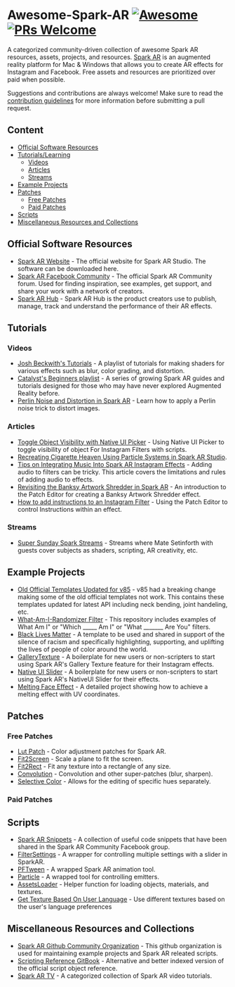 Awesome-Spark-AR [![Awesome](https://awesome.re/badge.svg)](https://github.com/sindresorhus/awesome) [![PRs Welcome](https://img.shields.io/badge/PRs-welcome-brightgreen.svg?style=flat-square)](http://makeapullrequest.com)
=============
A categorized community-driven collection of awesome Spark AR resources, assets, projects, and resources. [Spark AR](https://sparkar.facebook.com/ar-studio/) is an augmented reality platform for Mac & Windows that allows you to create AR effects for Instagram and Facebook. Free assets and resources are prioritized over paid when possible.

Suggestions and contributions are always welcome! Make sure to read the [contribution guidelines](https://github.com/Spark-AR-Community/awesome-spark-ar/blob/master/CONTRIBUTING.md) for more information before submitting a pull request.

## Content

- [Official Software Resources](#official-software-resources)
- [Tutorials/Learning](#tutorials)
  - [Videos](#videos)
  - [Articles](#articles)
  - [Streams](#streams)
- [Example Projects](#example-projects)
- [Patches](#tutorials)
  - [Free Patches](#free-patches)
  - [Paid Patches](#paid-patches)
- [Scripts](#scripts)
- [Miscellaneous Resources and Collections](#miscellaneous-resources-and-collections)


## Official Software Resources

- [Spark AR Website](https://sparkar.facebook.com/ar-studio/) - The official website for Spark AR Studio. The software can be downloaded here.
- [Spark AR Facebook Community](https://www.facebook.com/groups/SparkARcommunity/) - The official Spark AR Community forum. Used for finding inspiration, see examples, get support, and share your work with a network of creators.
- [Spark AR Hub](https://www.facebook.com/sparkarhub/dashboard/) - Spark AR Hub is the product creators use to publish, manage, track and understand the performance of their AR effects.

## Tutorials
### Videos
- [Josh Beckwith's Tutorials](https://www.youtube.com/playlist?list=PLAZp2Vi7Gfspzyla4RrCO6BzVzYW7Lnb-) - A playlist of tutorials for making shaders for various effects such as blur, color grading, and distortion. 
- [Catalyst's Beginners playlist](https://www.youtube.com/playlist?list=PLj9m1zxPP-tP-9O2rMvzKsXkw0OICQrGa) - A series of growing Spark AR guides and tutorials designed for those who may have never explored Augmented Reality before.
- [Perlin Noise and Distortion in Spark AR](https://www.youtube.com/watch?v=1do5R7UDuxI&t=50s) - Learn how to apply a Perlin noise trick to distort images.
### Articles
- [Toggle Object Visibility with Native UI Picker](https://www.gowaaa.com/post/using-native-ui-picker-in-spark-ar-to-toggle-visibility-of-object-for-instagram-filters) - Using Native UI Picker to toggle visibility of object For Instagram Filters with scripts.
- [Recreating Cigarette Heaven Using Particle Systems in Spark AR Studio](https://medium.com/@leemartin/recreating-mac-demarcos-cigarette-heaven-in-spark-ar-6c959b86f36e).
- [Tips on Integrating Music Into Spark AR Instagram Effects](https://medium.com/@leemartin/tips-on-integrating-music-into-spark-ar-instagram-effects-48a2aae1357a) - Adding audio to filters can be tricky. This article covers the limitations and rules of adding audio to effects.
- [Revisiting the Banksy Artwork Shredder in Spark AR](https://medium.com/@leemartin/revisiting-the-banksy-artwork-shredder-in-spark-ar-8783d3ae441c) - An introduction to the Patch Editor for creating a Banksy Artwork Shredder effect.
- [How to add instructions to an Instagram Filter](https://medium.com/@lukehurd/spark-ar-how-to-add-instructions-to-an-instagram-filter-f0aef09d52b) - Using the Patch Editor to control Instructions within an effect.

### Streams
- [Super Sunday Spark Streams](https://www.youtube.com/playlist?list=PLKWanMo3M_8yiG12Bfb8kuX5eoWRY3qps) - Streams where Mate Setinforth with guests cover subjects as shaders, scripting, AR creativity, etc.
## Example Projects
- [Old Official Templates Updated for v85](https://github.com/Spark-AR-Community/SparkAR-v85-Templates) - v85 had a breaking change making some of the old official templates not work. This contains these templates updated for latest API including neck bending, joint handeling, etc.
- [What-Am-I-Randomizer Filter](https://github.com/SparkAR-Resources/SparkAR-What-Am-I-Randomizer-Filter) - This repository includes examples of What Am I" or "Which _____ Am I" or "What _______ Are You" filters.
- [Black Lives Matter](https://github.com/SparkAR-Resources/SparkAR-Black-Lives-Matter) - A template to be used and shared in support of the silence of racism and specifically highlighting, supporting, and uplifting the lives of people of color around the world.
- [GalleryTexture](https://github.com/SparkAR-Resources/SparkAR-GalleryTexture) - A boilerplate for new users or non-scripters to start using Spark AR's Gallery Texture feature for their Instagram effects.
- [Native UI Slider](https://github.com/SparkAR-Resources/SparkAR-NativeUI-Slider-v85) - A boilerplate for new users or non-scripters to start using Spark AR's NativeUI Slider for their effects.
- [Melting Face Effect](https://www.facebook.com/groups/SparkARcommunity/permalink/906131896465520/?notif_id=1591269604521912&notif_t=group_post_mention&ref=notif) - A detailed project showing how to achieve a melting effect with UV coordinates.

## Patches
### Free Patches
- [Lut Patch](https://github.com/positlabs/spark-lut-patch/blob/master/README.md) - Color adjustment patches for Spark AR.
- [Fit2Screen](https://github.com/positlabs/spark-fit2screen) - Scale a plane to fit the screen.
- [Fit2Rect](https://github.com/positlabs/spark-fit2rect) - Fit any texture into a rectangle of any size.
- [Convolution](https://github.com/positlabs/spark-convolution-patch) - Convolution and other super-patches (blur, sharpen).
- [Selective Color](https://github.com/tomaspietravallo/Spark-AR/tree/master/Selective%20Color) - Allows for the editing of specific hues separately.
### Paid Patches

## Scripts
- [Spark AR Snippets](https://github.com/Spark-AR-Community/SparkAR-Snippets) - A collection of useful code snippets that have been shared in the Spark AR Community Facebook group.
- [FilterSettings](https://github.com/data-sapiens/SparkAR-FilterSettings) - A wrapper for controlling multiple settings with a slider in SparkAR.
- [PFTween](https://github.com/pofulu/sparkar-pftween) - A wrapped Spark AR animation tool.
- [Particle](https://github.com/pofulu/sparkar-particle) - A wrapped tool for controlling emitters.
- [AssetsLoader](https://github.com/data-sapiens/SparkAR-AssetsLoader) - Helper function for loading objects, materials, and textures.
- [Get Texture Based On User Language](https://github.com/Spark-AR-Developers/snippets/blob/master/getTextureBasedOnUserLanguage.js) - Use different textures based on the user's language preferences
## Miscellaneous Resources and Collections
- [Spark AR Github Community Organization](https://github.com/Spark-AR-Community) - This github organization is used for maintaining example projects and Spark AR releated scripts.
- [Scripting Reference GitBook](https://sparkar-community.gitbook.io/docs/) - Alternative and better indexed version of the official script object reference.
- [Spark AR TV](https://billynyh.github.io/spark-ar-tv/en/) - A categorized collection of Spark AR video tutorials.
